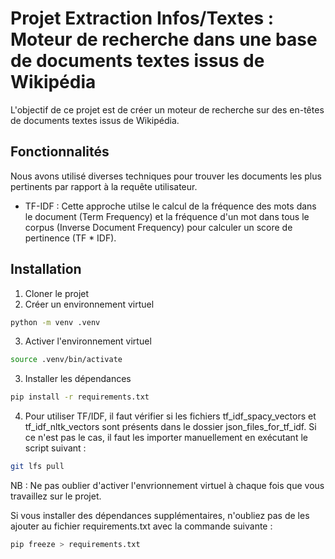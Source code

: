 # Projet Extraction Infos/Textes : Moteur de recherche dans une base de documents textes issus de Wikipédia

L'objectif de ce projet est de créer un moteur de recherche sur des en-têtes de documents textes issus de Wikipédia.

## Fonctionnalités
Nous avons utilisé diverses techniques pour trouver les documents les plus pertinents par rapport à la requête utilisateur.

- TF-IDF : Cette approche utilse le calcul de la fréquence des mots dans le document (Term Frequency) et la fréquence d'un mot dans tous le corpus (Inverse Document Frequency) pour calculer un score de pertinence (TF * IDF).


## Installation

1. Cloner le projet
2. Créer un environnement virtuel
```bash
python -m venv .venv
```
3. Activer l'environnement virtuel
```bash
source .venv/bin/activate
```
3. Installer les dépendances
```bash
pip install -r requirements.txt
```

4. Pour utiliser TF/IDF, il faut vérifier si les fichiers tf_idf_spacy_vectors et tf_idf_nltk_vectors sont présents dans le dossier json_files_for_tf_idf. Si ce n'est pas le cas, il faut les importer manuellement en exécutant le script suivant :
```bash
git lfs pull
```

NB : Ne pas oublier d'activer l'envrionnement virtuel à chaque fois que vous travaillez sur le projet.

Si vous installer des dépendances supplémentaires, n'oubliez pas de les ajouter au fichier requirements.txt avec la commande suivante :
```bash
pip freeze > requirements.txt
```
